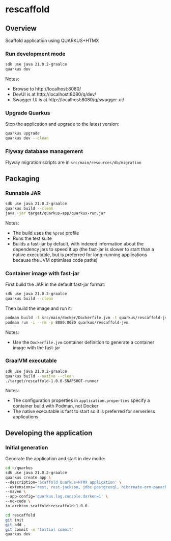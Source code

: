 # rescaffold

## Overview

Scaffold application using QUARKUS+HTMX

### Run development mode

```bash
sdk use java 21.0.2-graalce
quarkus dev
```

Notes: 
- Browse to http://localhost:8080/
- DevUI is at http://localhost:8080/q/dev/
- Swagger UI is at http://localhost:8080/q/swagger-ui/

### Upgrade Quarkus

Stop the application and upgrade to the latest version:

```bash
quarkus upgrade
quarkus dev --clean
```

### Flyway database management

Flyway migration scripts are in `src/main/resources/db/migration`

## Packaging

### Runnable JAR

```bash
sdk use java 21.0.2-graalce
quarkus build --clean
java -jar target/quarkus-app/quarkus-run.jar
```

Notes:
- The build uses the `%prod` profile
- Runs the test suite
- Builds a fast-jar by default, with indexed information about the dependency jars to speed it up (the fast-jar is slower to start than a native executable, but is preferred for long-running applications because the JVM optimises code paths)

### Container image with fast-jar

First build the JAR in the default fast-jar format:

```bash
sdk use java 21.0.2-graalce
quarkus build --clean
```

Then build the image and run it:

```bash
podman build -f src/main/docker/Dockerfile.jvm -t quarkus/rescaffold-jvm .
podman run -i --rm -p 8080:8080 quarkus/rescaffold-jvm
```

Notes:
- Use the `Dockerfile.jvm` container definition to generate a container image with the fast-jar

### GraalVM executable

```bash
sdk use java 21.0.2-graalce
quarkus build --native --clean
./target/rescaffold-1.0.0-SNAPSHOT-runner
```

Notes:
- The configuration properties in `application.properties` specify a container build with Podman, not Docker
- The native executable is fast to start so it is preferred for serverless applications

## Developing the application

### Initial generation

Generate the application and start in dev mode:

```bash
cd ~/quarkus
sdk use java 21.0.2-graalce
quarkus create app \
--description='Scaffold Quarkus+HTMX application' \
--extensions='rest, rest-jackson, jdbc-postgresql, hibernate-orm-panache, hibernate-validator, qute, smallrye-openapi, flyway' \
--maven \
--app-config='quarkus.log.console.darken=1' \
--no-code \
io.archton.scaffold:rescaffold:1.0.0

cd rescaffold
git init
git add .
git commit -m 'Initial commit'
quarkus dev
```

